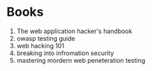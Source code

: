 # Books
1. The web application hacker's handbook
2. owasp testing guide
3. web hacking 101
4. breaking into infromation security
5. mastering mordern web peneteration testing
